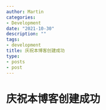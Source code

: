 ```yaml
---
author: Martin
categories:
- Development
date: "2021-10-30"
description: ""
tags:
- development
title: 庆祝本博客创建成功
type:
- posts
- post
---
```


# 庆祝本博客创建成功
